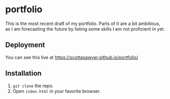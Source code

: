 # portfolio
This is the most recent draft of my portfolio. Parts of it are a bit ambitious, as I am forecasting the future by listing some skills I am not proficient in yet. 

## Deployment

You can see this live at https://scottasawyer.github.io/portfolio/

## Installation
1. `git clone` the repo.
2. Open `index.html` in your favorite browser.
